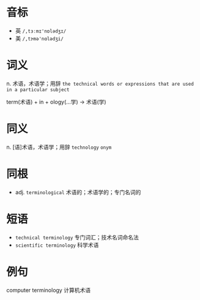 # 音标

- 英 `/,tɜːmɪ'nɒlədʒɪ/`
- 美 `/,tɝmə'nɑlədʒi/`

# 词义

n. 术语，术语学；用辞
`the technical words or expressions that are used in a particular subject`



term(术语) + in + ology(…学) → 术语(学)

# 同义

n. [语]术语，术语学；用辞
`technology` `onym`

# 同根

- adj. `terminological` 术语的；术语学的；专门名词的

# 短语

- `technical terminology` 专门词汇；技术名词命名法
- `scientific terminology` 科学术语

# 例句

computer terminology
计算机术语


